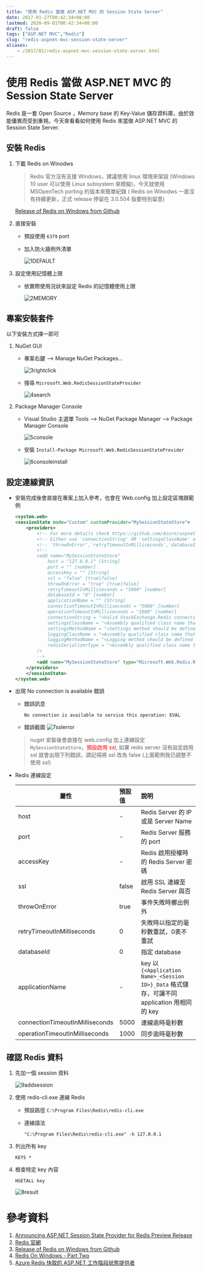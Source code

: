 ```yaml
---
title: "使用 Redis 當做 ASP.NET MVC 的 Session State Server"
date: 2017-01-27T00:42:34+08:00
lastmod: 2020-09-01T00:42:34+08:00
draft: false
tags: ["ASP.NET MVC","Redis"]
slug: "redis-aspnet-mvc-session-state-server"
aliases:
    - /2017/01/redis-aspnet-mvc-session-state-server.html
---
```

# 使用 Redis 當做 ASP.NET MVC 的 Session State Server
Redis 是一套 Open Source ，Memory base 的 Key-Value 儲存資料庫，由於效能優異而受到重視。今天來看看如何使用 Redis 來當做 ASP.NET MVC 的 Session State Server.

## 安裝 Redis
1. 下載 Redis on Winodws
    
    > Redis 官方沒有支援 Windows，建議使用 linux 環境來架設 (Windows 10 user 可以使用 Linux subsystem 來模擬)，今天就使用 MSOpenTech porting 的版本來簡單紀錄 ( Redis on Winodws 一直沒有持續更新，正式 release 停留在 3.0.504 版要特別留意)

    [Release of Redis on Windows from Github](https://github.com/MSOpenTech/redis/releases)

2. 直接安裝
    - 預設使用 `6379` port
    - 加入防火牆例外清單
        
        ![1DEFAULT](https://cloud.githubusercontent.com/assets/3851540/22259834/d039e5d0-e2a1-11e6-857f-a81d9870816c.png)

3. 設定使用記憶體上限
    - 依實際使用況狀來設定 Redis 的記憶體使用上限
    
        ![2MEMORY](https://cloud.githubusercontent.com/assets/3851540/22259836/d0597b98-e2a1-11e6-8797-88b923d7b7a9.png)

## 專案安裝套件
以下安裝方式擇一即可

1. NuGet GUI
	- 專案右鍵 --> Manage NuGet Packages...
	    
        ![3rightclick](https://cloud.githubusercontent.com/assets/3851540/22259835/d04c60a2-e2a1-11e6-891a-6fb625e2d880.png)

	- 搜尋 `Microsoft.Web.RedisSessionStateProvider`
        
        ![4search](https://cloud.githubusercontent.com/assets/3851540/22259837/d05edc6e-e2a1-11e6-84a6-b2fa185703c6.png)
    
2. Package Manager Console
	- Visual Studio 主選單 Tools --> NuGet Package Manager --> Package Manager Console
	    
        ![5console](https://cloud.githubusercontent.com/assets/3851540/22259829/d01f9478-e2a1-11e6-8e5e-d091547e6e59.png)

	- 安裝 `Install-Package Microsoft.Web.RedisSessionStateProvider`
	    
        ![6consoleinstall](https://cloud.githubusercontent.com/assets/3851540/22259831/d024c6e6-e2a1-11e6-9adc-61e64f80318d.png)

## 設定連線資訊
- 安裝完成後會直接在專案上加入參考，也會在 Web.config 加上設定區塊跟範例
        
     ```xml
     <system.web> 
     <sessionState mode="Custom" customProvider="MySessionStateStore">
         <providers>
             <!-- For more details check https://github.com/Azure/aspnet-redis-providers/wiki -->
             <!-- Either use 'connectionString' OR 'settingsClassName' and 'settingsMethodName' OR use 'host','port','accessKey','ssl','connectionTimeoutInMilliseconds' and 'operationTimeoutInMilliseconds'. -->
             <!-- 'throwOnError','retryTimeoutInMilliseconds','databaseId' and 'applicationName' can be used with both options. -->
             <!--
             <add name="MySessionStateStore" 
                 host = "127.0.0.1" [String]
                 port = "" [number]
                 accessKey = "" [String]
                 ssl = "false" [true|false]
                 throwOnError = "true" [true|false]
                 retryTimeoutInMilliseconds = "5000" [number]
                 databaseId = "0" [number]
                 applicationName = "" [String]
                 connectionTimeoutInMilliseconds = "5000" [number]
                 operationTimeoutInMilliseconds = "1000" [number]
                 connectionString = "<Valid StackExchange.Redis connection string>" [String]
                 settingsClassName = "<Assembly qualified class name that contains settings method specified below. Which basically return 'connectionString' value>" [String]
                 settingsMethodName = "<Settings method should be defined in settingsClass. It should be public, static, does not take any parameters and should have a return type of 'String', which is basically 'connectionString' value.>" [String]
                 loggingClassName = "<Assembly qualified class name that contains logging method specified below>" [String]
                 loggingMethodName = "<Logging method should be defined in loggingClass. It should be public, static, does not take any parameters and should have a return type of System.IO.TextWriter.>" [String]
                 redisSerializerType = "<Assembly qualified class name that implements Microsoft.Web.Redis.ISerializer>" [String]
             />
             -->
             <add name="MySessionStateStore" type="Microsoft.Web.Redis.RedisSessionStateProvider" host="" accessKey="" ssl="false" />
         </providers>
         </sessionState>
     </system.web>
     ```
    
- 出現 No connection is available 錯誤
    - 錯誤訊息

        ```
        No connection is available to service this operation: EVAL
        ```
    - 錯誤截圖
        ![7sslerror](https://cloud.githubusercontent.com/assets/3851540/22259830/d02415b6-e2a1-11e6-9b1e-262dba2f2907.png)
        
    > nuget 安裝後會直接在 web.config 加上連線設定 `MySessionStateStore`，<span style="color:red">預設啟用 ssl</span>, 如果 redis server 沒有設定啟用 ssl 就會出現下列錯誤，請記得將 ssl 改為 false (上面範例我已調整不使用 ssl)


- Redis 連線設定
 
    屬性 |預設值|說明
    ---|:---|:---
    host| -| Redis Server 的 IP 或是 Server Name
    port| -| Redis Server 服務的 port
    accessKey|-|Redis 啟用授權時 的 Redis Server 密碼
    ssl|false|啟用 SSL 連線至 Redis Server 與否
    throwOnError|true|事件失敗時擲出例外
    retryTimeoutInMilliseconds|0|失敗時以指定的毫秒數重試，0表不重試
    databaseId|0|指定 database
    applicationName|-|key 以 `{<Application Name>_<Session ID>}_Data` 格式儲存，可讓不同 application 用相同的 key
    connectionTimeoutInMilliseconds|5000|連線逾時毫秒數
    operationTimeoutInMilliseconds|1000|同步逾時毫秒數

## 確認 Redis 資料
1. 先加一個 session 資料
    
    ![9addsession](https://cloud.githubusercontent.com/assets/3851540/22259833/d02bbc76-e2a1-11e6-88de-3b7b163db1a4.png)

2. 使用  redis-cli.exe 連線 Redis
    - 預設路徑 `C:\Program Files\Redis\redis-cli.exe`
    - 連線語法
        
        ```
        "C:\Program Files\Redis\redis-cli.exe" -h 127.0.0.1
        ```

3. 列出所有 key
 	
    ```
    KEYS *
    ```

4. 檢查特定 key 內容
    
    ```
    HGETALL key
    ```
    ![8result](https://cloud.githubusercontent.com/assets/3851540/22259832/d024ff4e-e2a1-11e6-9207-b1b34a723bdc.png)
 

# 參考資料
1. [Announcing ASP.NET Session State Provider for Redis Preview Release](https://blogs.msdn.microsoft.com/webdev/2014/05/12/announcing-asp-net-session-state-provider-for-redis-preview-release/)
2. [Redis 官網](https://redis.io)
3. [Release of Redis on Windows from Github](https://github.com/MSOpenTech/redis/releases)
4. [Redis On Windows - Part Two](http://www.c-sharpcorner.com/article/redis-on-windows-part-two/)
5. [Azure Redis 快取的 ASP.NET 工作階段狀態提供者](https://docs.microsoft.com/zh-tw/azure/redis-cache/cache-aspnet-session-state-provider?WT.mc_id=DOP-MVP-5002594)